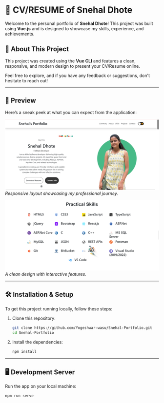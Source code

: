 # 🚀 **CV/RESUME of Snehal Dhote**

Welcome to the personal portfolio of **Snehal Dhote**! This project was built using **Vue.js** and is designed to showcase my skills, experience, and achievements.

## 💼 **About This Project**

This project was created using the **Vue CLI** and features a clean, responsive, and modern design to present your CV/Resume online.

Feel free to explore, and if you have any feedback or suggestions, don't hesitate to reach out!

---

## 📸 **Preview**

Here’s a sneak peek at what you can expect from the application:

![Preview 1](src/assets/snehal.PNG)  
*Responsive layout showcasing my professional journey.*

![Preview 2](src/assets/Capture.PNG)  
*A clean design with interactive features.*

---

## 🛠️ **Installation & Setup**

To get this project running locally, follow these steps:

1. Clone this repository:

    ```bash
    git clone https://github.com/Yogeshwar-wasu/Snehal-Portfolio.git
    cd Snehal-Portfolio
    ```

2. Install the dependencies:

    ```bash
    npm install
    ```

---

## 🖥️ **Development Server**

Run the app on your local machine:

```bash
npm run serve
